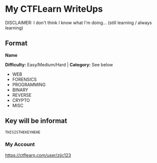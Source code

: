 # My CTFLearn WriteUps
DISCLAIMER: I don't think I know what I'm doing... (still learning / always learning)

## Format

**Name**

**Difficulty:** Easy/Medium/Hard | **Category:** See below

- WEB 
- FORENSICS 
- PROGRAMMING 
- BINARY 
- REVERSE 
- CRYPTO 
- MISC

## Key will be informat
~~~
THISISTHEKEYHEHE
~~~

### My Account
https://ctflearn.com/user/zjjc123
